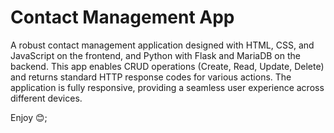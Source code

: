 # Contact Management App

A robust contact management application designed with HTML, CSS, and JavaScript on the frontend, and Python with Flask and MariaDB on the backend. This app enables CRUD operations (Create, Read, Update, Delete) and returns standard HTTP response codes for various actions. The application is fully responsive, providing a seamless user experience across different devices.

Enjoy 😊;
